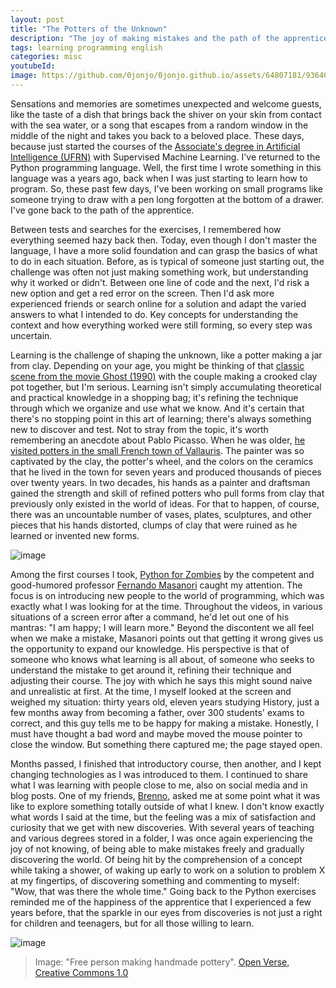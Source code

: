 ```yaml
---
layout: post
title: "The Potters of the Unknown"
description: "The joy of making mistakes and the path of the apprentice."
tags: learning programming english
categories: misc
youtubeId:
image: https://github.com/0jonjo/0jonjo.github.io/assets/64807181/9364065b-f8c8-489c-a2e3-55bff1acd8c1
---
```


Sensations and memories are sometimes unexpected and welcome guests, like the taste of a dish that brings back the shiver on your skin from contact with the sea water, or a song that escapes from a random window in the middle of the night and takes you back to a beloved place. These days, because just started the courses of the [Associate's degree in Artificial Intelligence (UFRN)](https://www.linkedin.com/school/metropoledigital/posts/?feedView=all) with Supervised Machine Learning. I've returned to the Python programming language. Well, the first time I wrote something in this language was a years ago, back when I was just starting to learn how to program. So, these past few days, I've been working on small programs like someone trying to draw with a pen long forgotten at the bottom of a drawer. I've gone back to the path of the apprentice.

Between tests and searches for the exercises, I remembered how everything seemed hazy back then. Today, even though I don't master the language, I have a more solid foundation and can grasp the basics of what to do in each situation. Before, as is typical of someone just starting out, the challenge was often not just making something work, but understanding why it worked or didn't. Between one line of code and the next, I'd risk a new option and get a red error on the screen. Then I'd ask more experienced friends or search online for a solution and adapt the varied answers to what I intended to do. Key concepts for understanding the context and how everything worked were still forming, so every step was uncertain.

Learning is the challenge of shaping the unknown, like a potter making a jar from clay. Depending on your age, you might be thinking of that [classic scene from the movie Ghost (1990)](https://www.youtube.com/watch?v=zG5xlakL7kI) with the couple making a crooked clay pot together, but I'm serious. Learning isn't simply accumulating theoretical and practical knowledge in a shopping bag; it's refining the technique through which we organize and use what we know. And it's certain that there's no stopping point in this art of learning; there's always something new to discover and test. Not to stray from the topic, it's worth remembering an anecdote about Pablo Picasso. When he was older, [he visited potters in the small French town of Vallauris](https://baillygallery.com/exhibitions/104-picasso-and-the-art-of-ceramics-the-madoura-chapter/). The painter was so captivated by the clay, the potter's wheel, and the colors on the ceramics that he lived in the town for seven years and produced thousands of pieces over twenty years. In two decades, his hands as a painter and draftsman gained the strength and skill of refined potters who pull forms from clay that previously only existed in the world of ideas. For that to happen, of course, there was an uncountable number of vases, plates, sculptures, and other pieces that his hands distorted, clumps of clay that were ruined as he learned or invented new forms.

![image](https://github.com/0jonjo/0jonjo.github.io/assets/64807181/e2e238eb-f3f4-4828-85a3-48d87f226482)

Among the first courses I took, [Python for Zombies]((https://www.youtube.com/watch?v=YO58tXerKDc&list=PLUukMN0DTKCtbzhbYe2jdF4cr8MOWClXc)) by the competent and good-humored professor [Fernando Masanori](https://www.linkedin.com/in/fmasanori/) caught my attention. The focus is on introducing new people to the world of programming, which was exactly what I was looking for at the time. Throughout the videos, in various situations of a screen error after a command, he'd let out one of his mantras: "I am happy; I will learn more." Beyond the discontent we all feel when we make a mistake, Masanori points out that getting it wrong gives us the opportunity to expand our knowledge. His perspective is that of someone who knows what learning is all about, of someone who seeks to understand the mistake to get around it, refining their technique and adjusting their course. The joy with which he says this might sound naive and unrealistic at first. At the time, I myself looked at the screen and weighed my situation: thirty years old, eleven years studying History, just a few months away from becoming a father, over 300 students' exams to correct, and this guy tells me to be happy for making a mistake. Honestly, I must have thought a bad word and maybe moved the mouse pointer to close the window. But something there captured me; the page stayed open.

Months passed, I finished that introductory course, then another, and I kept changing technologies as I was introduced to them. I continued to share what I was learning with people close to me, also on social media and in blog posts. One of my friends, [Brenno](https://www.linkedin.com/in/brennovich/), asked me at some point what it was like to explore something totally outside of what I knew. I don't know exactly what words I said at the time, but the feeling was a mix of satisfaction and curiosity that we get with new discoveries. With several years of teaching and various degrees stored in a folder, I was once again experiencing the joy of not knowing, of being able to make mistakes freely and gradually discovering the world. Of being hit by the comprehension of a concept while taking a shower, of waking up early to work on a solution to problem X at my fingertips, of discovering something and commenting to myself: "Wow, that was there the whole time." Going back to the Python exercises reminded me of the happiness of the apprentice that I experienced a few years before, that the sparkle in our eyes from discoveries is not just a right for children and teenagers, but for all those willing to learn.

![image](https://github.com/0jonjo/0jonjo.github.io/assets/64807181/9364065b-f8c8-489c-a2e3-55bff1acd8c1)
>Image: "Free person making handmade pottery". [Open Verse, Creative Commons 1.0](https://www.rawpixel.com/image/5927428/photo-image-public-domain-art-free)

